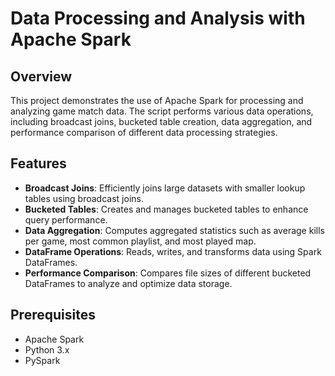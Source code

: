 
# Data Processing and Analysis with Apache Spark

## Overview

This project demonstrates the use of Apache Spark for processing and analyzing game match data. The script performs various data operations, including broadcast joins, bucketed table creation, data aggregation, and performance comparison of different data processing strategies.

## Features

- **Broadcast Joins**: Efficiently joins large datasets with smaller lookup tables using broadcast joins.
- **Bucketed Tables**: Creates and manages bucketed tables to enhance query performance.
- **Data Aggregation**: Computes aggregated statistics such as average kills per game, most common playlist, and most played map.
- **DataFrame Operations**: Reads, writes, and transforms data using Spark DataFrames.
- **Performance Comparison**: Compares file sizes of different bucketed DataFrames to analyze and optimize data storage.

## Prerequisites

- Apache Spark
- Python 3.x
- PySpark
